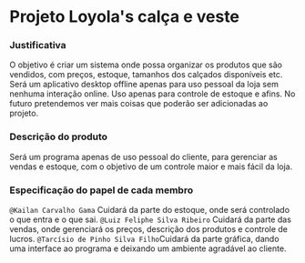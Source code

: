 # Projeto Loyola's calça e veste

### Justificativa
O objetivo é criar um sistema onde possa organizar os produtos que são vendidos, com preços, estoque, tamanhos dos calçados disponíveis etc. Será um aplicativo desktop offline apenas para uso pessoal da loja sem nenhuma interação online. Uso apenas para controle de estoque e afins. No futuro pretendemos ver mais coisas que poderão ser adicionadas ao projeto.

### Descrição do produto
Será um programa apenas de uso pessoal do cliente, para gerenciar as vendas e estoque, com o objetivo de um controle maior e mais fácil da loja.

### Especificação do papel de cada membro
`@Kailan Carvalho Gama` Cuidará da parte do estoque, onde será controlado o que entra e o que sai.
`@Luiz Feliphe Silva Ribeiro` Cuidará da parte das vendas, onde gerenciará os preços, descrição dos produtos e controle de lucros.
`@Tarcísio de Pinho Silva Filho`Cuidará da parte gráfica, dando uma interface ao programa e deixando um ambiente agradável ao cliente.
